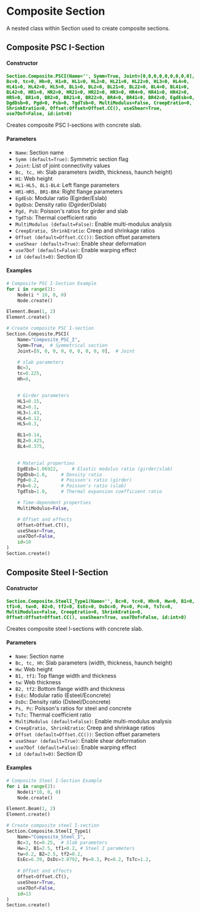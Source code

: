 # Composite Section

A nested class within Section used to create composite sections.

## Composite PSC I-Section

#### Constructor
**<font color="green">`Section.Composite.PSCI(Name='', Symm=True, Joint=[0,0,0,0,0,0,0,0,0], Bc=0, tc=0, Hh=0, H1=0, HL1=0, HL2=0, HL21=0, HL22=0, HL3=0, HL4=0, HL41=0, HL42=0, HL5=0, BL1=0, BL2=0, BL21=0, BL22=0, BL4=0, BL41=0, BL42=0, HR1=0, HR2=0, HR21=0, HR22=0, HR3=0, HR4=0, HR41=0, HR42=0, HR5=0, BR1=0, BR2=0, BR21=0, BR22=0, BR4=0, BR41=0, BR42=0, EgdEsb=0, DgdDsb=0, Pgd=0, Psb=0, TgdTsb=0, MultiModulus=False, CreepEratio=0, ShrinkEratio=0, Offset:Offset=Offset.CC(), useShear=True, use7Dof=False, id:int=0)`</font>**

Creates composite PSC I-sections with concrete slab.

#### Parameters
* `Name`: Section name
* `Symm (default=True)`: Symmetric section flag
* `Joint`: List of joint connectivity values
* `Bc, tc, Hh`: Slab parameters (width, thickness, haunch height)
* `H1`: Web height
* `HL1-HL5, BL1-BL4`: Left flange parameters
* `HR1-HR5, BR1-BR4`: Right flange parameters
* `EgdEsb`: Modular ratio (Egirder/Eslab)
* `DgdDsb`: Density ratio (Dgirder/Dslab)
* `Pgd, Psb`: Poisson's ratios for girder and slab
* `TgdTsb`: Thermal coefficient ratio
* `MultiModulus (default=False)`: Enable multi-modulus analysis
* `CreepEratio, ShrinkEratio`: Creep and shrinkage ratios
* `Offset (default=Offset.CC())`: Section offset parameters
* `useShear (default=True)`: Enable shear deformation
* `use7Dof (default=False)`: Enable warping effect
* `id (default=0)`: Section ID

#### Examples
```py
# Composite PSC I-Section Example
for i in range(2):
    Node(i * 10, 0, 0)
    Node.create()

Element.Beam(1, 2)
Element.create()

# Create composite PSC I-section 
Section.Composite.PSCI(
    Name="Composite_PSC_I",
    Symm=True,  # Symmetrical section
    Joint=[0, 0, 0, 0, 0, 0, 0, 0, 0],  # Joint 

    # slab parameters
    Bc=3,
    tc=0.225,
    Hh=0,


    # Girder parameters
    HL1=0.15,
    HL2=0.1,
    HL3=1.43,
    HL4=0.12,
    HL5=0.3,

    BL1=0.14,
    BL2=0.425,
    BL4=0.375,
  

    # Material properties
    EgdEsb=1.06922,     # Elastic modulus ratio (girder/slab)
    DgdDsb=1.0,     # Density ratio
    Pgd=0.2,        # Poisson's ratio (girder)
    Psb=0.2,        # Poisson's ratio (slab)
    TgdTsb=1.0,     # Thermal expansion coefficient ratio

    # Time-dependent properties
    MultiModulus=False,

    # Offset and effects
    Offset=Offset.CT(),
    useShear=True,
    use7Dof=False,
    id=10
)
Section.create()

```

## Composite Steel I-Section

#### Constructor
**<font color="green">`Section.Composite.SteelI_Type1(Name='', Bc=0, tc=0, Hh=0, Hw=0, B1=0, tf1=0, tw=0, B2=0, tf2=0, EsEc=0, DsDc=0, Ps=0, Pc=0, TsTc=0, MultiModulus=False, CreepEratio=0, ShrinkEratio=0, Offset:Offset=Offset.CC(), useShear=True, use7Dof=False, id:int=0)`</font>**

Creates composite steel I-sections with concrete slab.

#### Parameters
* `Name`: Section name
* `Bc, tc, Hh`: Slab parameters (width, thickness, haunch height)
* `Hw`: Web height
* `B1, tf1`: Top flange width and thickness
* `tw`: Web thickness
* `B2, tf2`: Bottom flange width and thickness
* `EsEc`: Modular ratio (Esteel/Econcrete)
* `DsDc`: Density ratio (Dsteel/Dconcrete)
* `Ps, Pc`: Poisson's ratios for steel and concrete
* `TsTc`: Thermal coefficient ratio
* `MultiModulus (default=False)`: Enable multi-modulus analysis
* `CreepEratio, ShrinkEratio`: Creep and shrinkage ratios
* `Offset (default=Offset.CC())`: Section offset parameters
* `useShear (default=True)`: Enable shear deformation
* `use7Dof (default=False)`: Enable warping effect
* `id (default=0)`: Section ID

#### Examples
```py
# Composite Steel I-Section Example
for i in range(2):
    Node(i*10, 0, 0)
    Node.create()

Element.Beam(1, 2)
Element.create()

# Create composite steel I-section
Section.Composite.SteelI_Type1(
    Name="Composite_Steel_I",
    Bc=3, tc=0.25,  # Slab parameters
    Hw=2, B1=2.5, tf1=0.2, # Steel I parameters
    tw=0.2, B2=2.5, tf2=0.2,  
    EsEc=6.39, DsDc=3.0792, Ps=0.3, Pc=0.2, TsTc=1.2,
    
    # Offset and effects
    Offset=Offset.CT(),
    useShear=True,
    use7Dof=False,
    id=13
)
Section.create()
```
